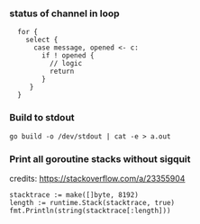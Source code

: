 ### status of channel in loop

```
  for {
    select {
      case message, opened <- c:
        if ! opened {
          // logic
          return
        }
     }
  }
```

### Build to stdout

```
go build -o /dev/stdout | cat -e > a.out
```

### Print all goroutine stacks without sigquit

credits: https://stackoverflow.com/a/23355904

```
stacktrace := make([]byte, 8192)
length := runtime.Stack(stacktrace, true)
fmt.Println(string(stacktrace[:length]))
```
